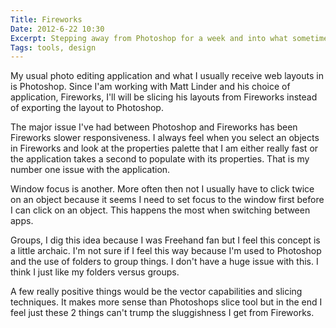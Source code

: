 ```yaml
---
Title: Fireworks
Date: 2012-6-22 10:30
Excerpt: Stepping away from Photoshop for a week and into what sometimes seems like Adobes step child.
Tags: tools, design
---
```


My usual photo editing application and what I usually receive web layouts in is Photoshop. Since I'am working with Matt Linder and his choice of application, Fireworks, I'll will be slicing his layouts from Fireworks instead of exporting the layout to Photoshop. 

The major issue I've had between Photoshop and Fireworks has been Fireworks slower responsiveness. I always feel when you select an objects in Fireworks and look at the properties palette that I am either really fast or the application takes a second to populate with its properties. That is my number one issue with the application.

Window focus is another. More often then not I usually have to click twice on an object because it seems I need to set focus to the window first before I can click on an object. This happens the most when switching between apps. 

Groups, I dig this idea because I was Freehand fan but I feel this concept is a little archaic. I'm not sure if I feel this way because I'm used to Photoshop and the use of folders to group things. I don't have a huge issue with this. I think I just like my folders versus groups.

A few really positive things would be the vector capabilities and slicing techniques. It makes more sense than Photoshops slice tool but in the end I feel just these 2 things can't trump the sluggishness I get from Fireworks.

